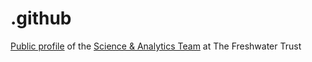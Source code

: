 # .github
[Public profile](https://github.com/thefreshwatertrust/.github/blob/main/profile/README.md) of the [Science &amp; Analytics Team](https://github.com/thefreshwatertrust/) at The Freshwater Trust
